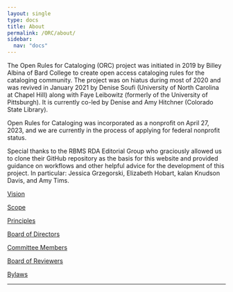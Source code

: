 ```yaml
---
layout: single
type: docs
title: About
permalink: /ORC/about/
sidebar:
  nav: "docs"
---
```


The Open Rules for Cataloging (ORC) project was initiated in 2019 by Billey Albina of Bard College to create open access cataloging rules for the cataloging community. The project was on hiatus during most of 2020 and was revived in January 2021 by Denise Soufi (University of North Carolina at Chapel Hill) along with Faye Leibowitz (formerly of the University of Pittsburgh). It is currently co-led by Denise and Amy Hitchner (Colorado State Library).

Open Rules for Cataloging was incorporated as a nonprofit on April 27, 2023, and we are currently in the process of applying for federal nonprofit status.

Special thanks to the RBMS RDA Editorial Group who graciously allowed us to clone their GitHub repository as the basis for this website and provided guidance on workflows and other helpful advice for the development of this project. In particular: Jessica Grzegorski, Elizabeth Hobart, kalan Knudson Davis, and Amy Tims.

[Vision](/ORC/about/Vision/)

[Scope](/ORC/about/Scope/)

[Principles](/ORC/about/Principles/)

[Board of Directors](/ORC/about/Directors/)

[Committee Members](/ORC/about/Committees/)

[Board of Reviewers](/ORC/about/Reviewers/)

[Bylaws](/ORC/about/Bylaws/)

---
